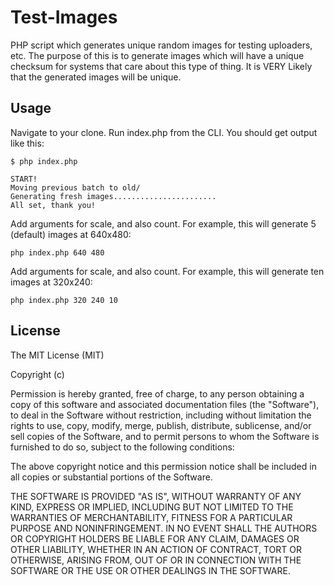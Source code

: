 # Test-Images

PHP script which generates unique random images for testing uploaders, etc.
The purpose of this is to generate images which will have a unique checksum for
systems that care about this type of thing.  It is VERY Likely that the generated
images will be unique.

## Usage

Navigate to your clone.  Run index.php from the CLI.  You should get output like this:

```
$ php index.php

START!
Moving previous batch to old/
Generating fresh images.......................
All set, thank you!
```

Add arguments for scale, and also count.  For example, this will generate 5 (default) images at 640x480:

```php index.php 640 480```

Add arguments for scale, and also count.  For example, this will generate ten images at 320x240:

```php index.php 320 240 10```

## License

The MIT License (MIT)

Copyright (c) <year> <copyright holders>

Permission is hereby granted, free of charge, to any person obtaining a copy
of this software and associated documentation files (the "Software"), to deal
in the Software without restriction, including without limitation the rights
to use, copy, modify, merge, publish, distribute, sublicense, and/or sell
copies of the Software, and to permit persons to whom the Software is
furnished to do so, subject to the following conditions:

The above copyright notice and this permission notice shall be included in
all copies or substantial portions of the Software.

THE SOFTWARE IS PROVIDED "AS IS", WITHOUT WARRANTY OF ANY KIND, EXPRESS OR
IMPLIED, INCLUDING BUT NOT LIMITED TO THE WARRANTIES OF MERCHANTABILITY,
FITNESS FOR A PARTICULAR PURPOSE AND NONINFRINGEMENT. IN NO EVENT SHALL THE
AUTHORS OR COPYRIGHT HOLDERS BE LIABLE FOR ANY CLAIM, DAMAGES OR OTHER
LIABILITY, WHETHER IN AN ACTION OF CONTRACT, TORT OR OTHERWISE, ARISING FROM,
OUT OF OR IN CONNECTION WITH THE SOFTWARE OR THE USE OR OTHER DEALINGS IN
THE SOFTWARE.
